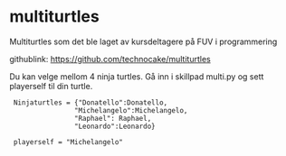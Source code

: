 # multiturtles
Multiturtles som det ble laget av kursdeltagere på FUV i programmering

githublink: https://github.com/technocake/multiturtles

Du kan velge mellom 4 ninja turtles. 
  Gå inn i skillpad multi.py og sett playerself til din turtle.
  
```
 Ninjaturtles = {"Donatello":Donatello,
                "Michelangelo":Michelangelo,
                "Raphael": Raphael,
                "Leonardo":Leonardo}

 playerself = "Michelangelo"
```
